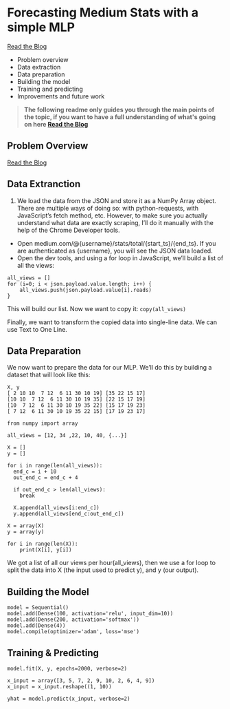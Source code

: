 # Forecasting Medium Stats with a simple MLP

[Read the Blog](https://betterprogramming.pub/predict-your-future-medium-stats-using-deep-learning-ce49bb3361ea)


- Problem overview
- Data extraction
- Data preparation
- Building the model
- Training and predicting
- Improvements and future work

> **The following readme only guides you through the main points of the topic, if you want to have a full understanding of what's going on here [Read the Blog](https://betterprogramming.pub/predict-your-future-medium-stats-using-deep-learning-ce49bb3361ea)**



## Problem Overview

[Read the Blog](https://betterprogramming.pub/predict-your-future-medium-stats-using-deep-learning-ce49bb3361ea)

## Data Extranction

1. We load the data from the JSON and store it as a NumPy Array object.
There are multiple ways of doing so: with python-requests, with JavaScript’s fetch method, etc. However, to make sure you actually understand what data are exactly scraping, I’ll do it manually with the help of the Chrome Developer tools.
- Open medium.com/@{username}/stats/total/{start_ts}/{end_ts}. If you are authenticated as {username}, you will see the JSON data loaded.
- Open the dev tools, and using a for loop in JavaScript, we’ll build a list of all the views:
```
all_views = []
for (i=0; i < json.payload.value.length; i++) {
    all_views.push(json.payload.value[i].reads)
}
```
This will build our list. Now we want to copy it:
`copy(all_views)`

Finally, we want to transform the copied data into single-line data. We can use Text to One Line.

## Data Preparation

We now want to prepare the data for our MLP. We’ll do this by building a dataset that will look like this:

```
X, y
[ 2 10 10  7 12  6 11 30 10 19] [35 22 15 17]
[10 10  7 12  6 11 30 10 19 35] [22 15 17 19]
[10  7 12  6 11 30 10 19 35 22] [15 17 19 23]
[ 7 12  6 11 30 10 19 35 22 15] [17 19 23 17]
```

```
from numpy import array

all_views = [12, 34 ,22, 10, 40, {...}]

X = []
y = []

for i in range(len(all_views)):
  end_c = i + 10
  out_end_c = end_c + 4
  
  if out_end_c > len(all_views):
    break
    
  X.append(all_views[i:end_c])
  y.append(all_views[end_c:out_end_c])

X = array(X)
y = array(y)

for i in range(len(X)):
    print(X[i], y[i])
```
We got a list of all our views per hour(all_views), then we use a for loop to split the data into X (the input used to predict y), and y (our output).

## Building the Model

```
model = Sequential()
model.add(Dense(100, activation='relu', input_dim=10))
model.add(Dense(200, activation='softmax'))
model.add(Dense(4))
model.compile(optimizer='adam', loss='mse')
```

## Training & Predicting

```
model.fit(X, y, epochs=2000, verbose=2)
```

```
x_input = array([3, 5, 7, 2, 9, 10, 2, 6, 4, 9])
x_input = x_input.reshape((1, 10))
```

```
yhat = model.predict(x_input, verbose=2)
```

